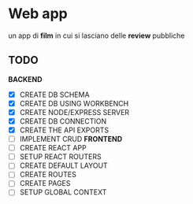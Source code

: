 # Web app
 un app di **film** in cui si lasciano delle **review** pubbliche

## TODO
**BACKEND**
-[X] CREATE DB SCHEMA
-[X] CREATE DB USING WORKBENCH
-[X] CREATE NODE/EXPRESS SERVER
-[X] CREATE DB CONNECTION
-[X] CREATE THE API EXPORTS
-[ ] IMPLEMENT CRUD
**FRONTEND**
-[ ] CREATE REACT APP
-[ ] SETUP REACT ROUTERS
-[ ] CREATE DEFAULT LAYOUT
-[ ] CREATE ROUTES
-[ ] CREATE PAGES
-[ ] SETUP GLOBAL CONTEXT